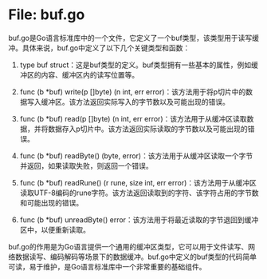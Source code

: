 # File: buf.go

buf.go是Go语言标准库中的一个文件，它定义了一个buf类型，该类型用于读写缓冲。具体来说，buf.go中定义了以下几个关键类型和函数：

1. type buf struct：这是buf类型的定义。buf类型拥有一些基本的属性，例如缓冲区的内容、缓冲区内的读写位置等。

2. func (b *buf) write(p []byte) (n int, err error)：该方法用于将p切片中的数据写入缓冲区。该方法返回实际写入的字节数以及可能出现的错误。

3. func (b *buf) read(p []byte) (n int, err error)：该方法用于从缓冲区读取数据，并将数据存入p切片中。该方法返回实际读取的字节数以及可能出现的错误。

4. func (b *buf) readByte() (byte, error)：该方法用于从缓冲区读取一个字节并返回，如果读取失败，则返回一个错误。

5. func (b *buf) readRune() (r rune, size int, err error)：该方法用于从缓冲区读取UTF-8编码的rune字符。该方法返回读取到的字符、该字符占用的字节数和可能出现的错误。

6. func (b *buf) unreadByte() error：该方法用于将最近读取的字节退回到缓冲区中，以便重新读取。

buf.go的作用是为Go语言提供一个通用的缓冲区类型，它可以用于文件读写、网络数据读写、编码解码等场景下的数据缓冲。buf.go中定义的buf类型的代码简单可读，易于维护，是Go语言标准库中一个非常重要的基础组件。

